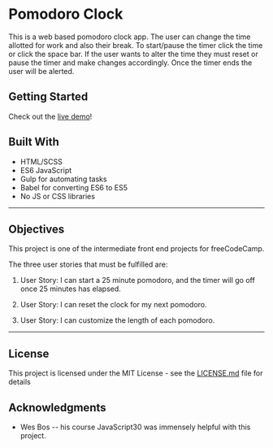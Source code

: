 # Pomodoro Clock

This is a web based pomodoro clock app. The user can change the time allotted for work and also their break. To start/pause the timer click the time or click the space bar. If the user wants to alter the time they must reset or pause the timer and make changes accordingly. Once the timer ends the user will be alerted.



## Getting Started

Check out the [live demo](https://ryanjmack.github.io/pomodoro-clock/)!

## Built With

* HTML/SCSS
* ES6 JavaScript
* Gulp for automating tasks
* Babel for converting ES6 to ES5
* No JS or CSS libraries

----

## Objectives
This project is one of the intermediate front end projects for freeCodeCamp.

The three user stories that must be fulfilled are:
1. User Story: I can start a 25 minute pomodoro, and the timer will go off once 25 minutes has elapsed.

2. User Story: I can reset the clock for my next pomodoro.

3. User Story: I can customize the length of each pomodoro.

---
## License

This project is licensed under the MIT License - see the [LICENSE.md](https://github.com/ryanjmack/pomodoro-clock/blob/master/LICENSE.md) file for details

## Acknowledgments

* Wes Bos -- his course JavaScript30 was immensely helpful with this project.

